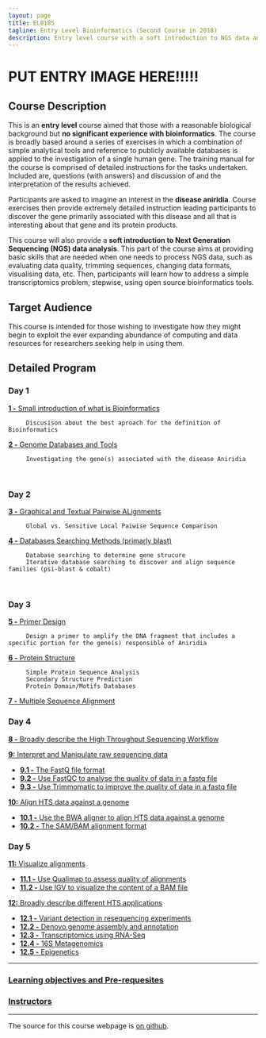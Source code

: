 ```yaml
---
layout: page
title: ELB18S
tagline: Entry Level Bioinformatics (Second Course in 2018)
description: Entry level course with a soft introduction to NGS data analysis 
---
```

# PUT ENTRY IMAGE HERE!!!!!

## Course Description
This is an **entry level** course aimed that those with a reasonable biological background but **no significant experience with bioinformatics**. The course is broadly based around a series of exercises in which a combination of simple analytical tools and reference to publicly available databases is applied to the investigation of a single human gene. The training manual for the course is comprised of detailed instructions for the tasks undertaken. Included are, questions (with answers) and discussion of and the interpretation of the results achieved.

Participants are asked to imagine an interest in the **disease aniridia**. Course exercises then provide extremely detailed instruction leading participants to discover the gene primarily associated with this disease and all that is interesting about that gene and its protein products.

This course will also provide a **soft introduction to Next Generation Sequencing (NGS) data analysis**. This part of the course aims at providing basic skills that are needed when one needs to process NGS data, such as evaluating data quality, trimming sequences, changing data formats, visualising data, etc. Then, participants will learn how to address a simple transcriptomics problem, stepwise, using open source bioinformatics tools.

## Target Audience
This course is intended for those wishing to investigate how they might begin to exploit the ever expanding abundance of computing and data resources for researchers seeking help in using them. 

## Detailed Program

### Day 1
[**1 -** Small introduction of what is Bioinformatics](assets/000-Bioinformatics_Definition.pdf)
        
         Discusison about the best aproach for the definition of Bioinformatics

[**2 -** Genome Databases and Tools](assets/01-Databases_Practical.pdf)

         Investigating the gene(s) associated with the disease Aniridia      
</br>

### Day 2
[**3 -** Graphical and Textual Pairwise ALignments](assets/02-Pairwise_Alignment_Practical.pdf)

         Global vs. Sensitive Local Paiwise Sequence Comparison

[**4 -** Databases Searching Methods (primarly blast)](assets/03-Database_Searching_Practical.pdf)

         Database searching to determine gene strucure
         Iterative database searching to discover and align sequence families (psi-blast & cobalt)
</br> 

### Day 3
[**5 -** Primer Design](assets/04-Primer_Design_Practical.pdf)

         Design a primer to amplify the DNA fragment that includes a specific portion for the gene(s) responsible of Aniridia 

[**6 -** Protein Structure](assets/05-Structure_Prediction_Practical.pdf)

         Simple Protein Sequence Analysis
         Secondary Structure Prediction
         Protein Domain/Motifs Databases

[**7 -** Multiple Sequence Alignment](assets/06-Multiple_Sequence_Alignment_Practical.pdf)

### Day 4
[**8 -** Broadly describe the High Throughput Sequencing Workflow](pages/L08.md)

[**9:** Interpret and Manipulate raw sequencing data](pages/L09.md)
  + [**9.1 -** The FastQ file format](pages/L09.md/#LO9.1)
  + [**9.2 -** Use FastQC to analyse the quality of data in a fastq file](pages/L09.md/#LO9.2)
  + [**9.3 -** Use Trimmomatic to improve the quality of data in a fastq file](pages/L09.md/#LO9.3)

[**10:** Align HTS data against a genome](pages/L10.md)
  + [**10.1 -** Use the BWA aligner to align HTS data against a genome](pages/L10.md/#L10.1)
  + [**10.2 -** The SAM/BAM alignment format](pages/L10.md/#L10.2)

### Day 5
[**11:** Visualize alignments](pages/L11.md)
  + [**11.1 -** Use Qualimap to assess quality of alignments](pages/L11.md/#L11.1)
  + [**11.2 -** Use IGV to visualize the content of a BAM file](pages/L11.md/#L11.2)

[**12:** Broadly describe different HTS applications](pages/L12.md)
  + [**12.1 -** Variant detection in resequencing experiments](pages/L12.md/#L12.1)
  + [**12.2 -** Denovo genome assembly and annotation](pages/L12.md/#L12.2)
  + [**12.3 -** Transcriptomics using RNA-Seq](pages/L12.md/#L12.3)
  + [**12.4 -** 16S Metagenomics](pages/L12.html/#L12.4)
  + [**12.5 -** Epigenetics](pages/L12.md/#L12.5)

---

### [Learning objectives and Pre-requesites](pages/objectives_prerequesites.md)


### [Instructors](pages/instructors.md)
---

The source for this course webpage is [on github](https://github.com/GTPB/Web_course_template).
